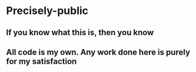 # Precisely-public

## If you know what this is, then you know

## All code is my own. Any work done here is purely for my satisfaction
